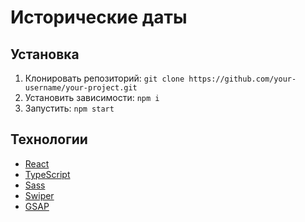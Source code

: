 # Исторические даты

## Установка

1. Клонировать репозиторий: `git clone https://github.com/your-username/your-project.git`
2. Установить зависимости: `npm i`
3. Запустить: `npm start`

## Технологии

- [React](https://reactjs.org/)
- [TypeScript](https://www.typescriptlang.org/)
- [Sass](https://sass-lang.com/)
- [Swiper](https://swiperjs.com/)
- [GSAP](https://greensock.com/gsap/)
